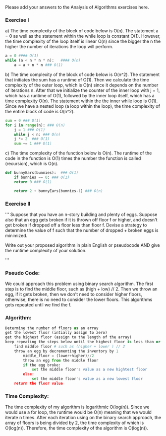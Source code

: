 Please add your answers to the Analysis of Algorithms exercises here.
### Exercise I

a)  The time complexity of the block of code below is O(n). The statement a = 0 as well as the statement within the while loop is constant O(1). However, the time complexity of the loop itself is linear O(n) since the bigger the n the higher the number of iterations the loop will perform.  

```python
a = 0 #### O(1)
while (a < n * n * n):   #### O(n)
    a = a + n * n ### O(1)
```
b)  The time complexity of the block of code below is O(n^2). The statement that initiates the sum has a runtime of O(1). Then we calculate the time complexity of the outer loop, which is O(n) since it depends on the number of iterations n. After that we initialize the counter of the inner loop with j = 1, which has a runtime of O(1), followed by the inner loop itself, which has a time complexity O(n). The statement within the the inner while loop is O(1). Since we have a nested loop (a loop within the loop), the time complexity of the entire block of code is O(n^2).

```python
sum = 0 ### O(1)
for i in range(n): ### O(n)
    j = 1 ### O(1)
    while j < n: ### O(n)
    j *= 2  ### O(1)
    sum += 1 ### O(1)

```
c)  The time complexity of the function below is O(n). The runtime of the code in the function is O(1) times
the number the function is called (recursion), which is O(n). 

```python
def bunnyEars(bunnies):  ### O(1)
    if bunnies == 0: ### O(1)  
    return 0 ### O(1)

    return 2 + bunnyEars(bunnies-1) ### O(n)

```
### Exercise II

'''
Suppose that you have an n-story building and plenty of eggs. Suppose also that an egg gets broken if it is thrown off floor f or higher, and doesn't get broken if dropped off a floor less than floor f. Devise a strategy to determine the value of f such that the number of dropped + broken eggs is minimized.

Write out your proposed algorithm in plain English or pseudocode AND give the runtime complexity of your solution.

'''

### Pseudo Code: 

We could approach this problem using binary search algorithm. The first step is to find the middle floor, such as (high + low) // 2. Then we throw an egg, if it gets broken, then we don't need to consider higher floors, otherwise, there is no need to consider the lower floors. This algorithms gets repeated until we find the f. 


### Algorithm:

```python
Determine the number of floors as an array
get the lowest floor (intially assign to zero)
get the highest floor (assign to the length of the array)
keep repeating the steps below until the highest floor is less than or equal to the lowest floor:
    find middle floor # such as (higher + lower ) // 2
    throw an egg by decrementing the inventory by 1
        middle_floor = (lower+higher)//2
        throw an egg from the middle floor
        if the egg broke:
            set the middle floor's value as a new hightest floor
        else:
            set the middle floor's value as a new lowest floor 
    return the floor value
```
### Time Complexity:

The time complexity of my algorithm is logarithmic O(log(n)). Since we would use a for loop, the runtime would be O(n) meaning that we would iterate n times. After each iteration using on the binary search approach, the array of floors is being divided by 2, the time complexity of which is O(log(n)). Therefore, the time complexity of the algorithm is O(log(n)).

